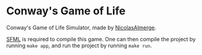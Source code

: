 # Conway's Game of Life

Conway's Game of Life Simulator, made by [NicolasAlmerge](https://github.com/NicolasAlmerge).

[SFML](https://www.sfml-dev.org/download/sfml/2.5.1/) is required to compile this game. One can then compile the project by running `make app`, and run the project by running `make run`.
